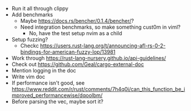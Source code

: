 * Run it all through clippy
* Add benchmarks
  * Maybe https://docs.rs/bencher/0.1.4/bencher/?
  * Need integration benchmarks, so make something cust0m in viml?
    * No, have the test setup nvim as a child
* Setup fuzzing?
  * Checkc https://users.rust-lang.org/t/announcing-afl-rs-0-2-bindings-for-american-fuzzy-lop/13981
* Work through https://rust-lang-nursery.github.io/api-guidelines/
* Check out https://github.com/Geal/cargo-external-doc
* Mention logging in the doc
* Write vim doc
* If performance isn't good, see 
https://www.reddit.com/r/rust/comments/7h4q0i/can_this_function_be_improved_performancewise/dqoolbm/
* Before parsing the vec, maybe sort it?
